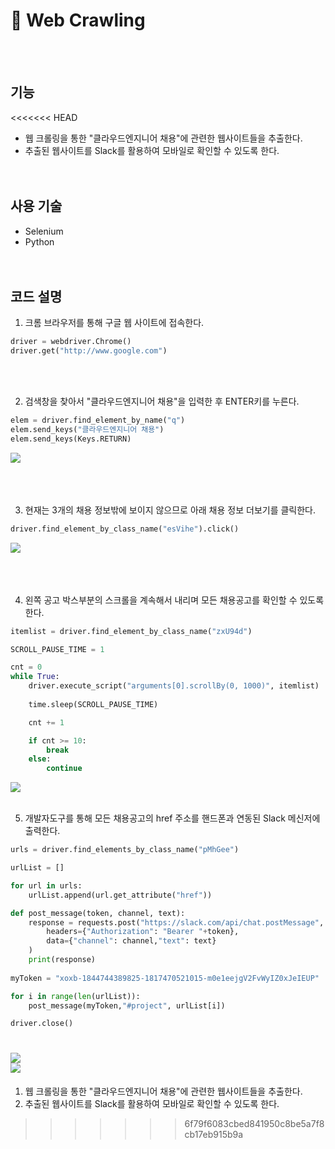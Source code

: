 # 🍎 Web Crawling
<br/><br/>

## 기능
<<<<<<< HEAD
- 웹 크롤링을 통한 "클라우드엔지니어 채용"에 관련한 웹사이트들을 추출한다.
- 추출된 웹사이트를 Slack를 활용하여 모바일로 확인할 수 있도록 한다. <br/><br/><br/>

## 사용 기술
- Selenium <br/>
- Python <br/><br/><br/>

## 코드 설명
1. 크롬 브라우저를 통해 구글 웹 사이트에 접속한다.
```python
driver = webdriver.Chrome()
driver.get("http://www.google.com")
```
<br/><br/>

2. 검색창을 찾아서 "클라우드엔지니어 채용"을 입력한 후 ENTER키를 누른다.
```python
elem = driver.find_element_by_name("q") 
elem.send_keys("클라우드엔지니어 채용") 
elem.send_keys(Keys.RETURN) 
```
<img src="./Image/1.png"> <br/><br/>
<br/><br/>

3. 현재는 3개의 채용 정보밖에 보이지 않으므로 아래 채용 정보 더보기를 클릭한다.
```python
driver.find_element_by_class_name("esVihe").click()
```
<img src="./Image/2.png"> <br/><br/>
<br/><br/>

4. 왼쪽 공고 박스부분의 스크롤을 계속해서 내리며 모든 채용공고를 확인할 수 있도록 한다.
```python
itemlist = driver.find_element_by_class_name("zxU94d")

SCROLL_PAUSE_TIME = 1

cnt = 0
while True:
    driver.execute_script("arguments[0].scrollBy(0, 1000)", itemlist)
    
    time.sleep(SCROLL_PAUSE_TIME)

    cnt += 1

    if cnt >= 10:
        break
    else:
        continue  
```
<img src="./Image/3.png"> <br/><br/>

5. 개발자도구를 통해 모든 채용공고의 href 주소를 핸드폰과 연동된 Slack 메신저에 출력한다.
```python
urls = driver.find_elements_by_class_name("pMhGee")

urlList = []

for url in urls:
    urlList.append(url.get_attribute("href"))

def post_message(token, channel, text):
    response = requests.post("https://slack.com/api/chat.postMessage",
        headers={"Authorization": "Bearer "+token},
        data={"channel": channel,"text": text}
    )
    print(response)
 
myToken = "xoxb-1844744389825-1817470521015-m0e1eejgV2FvWyIZ0xJeIEUP"

for i in range(len(urlList)):
    post_message(myToken,"#project", urlList[i])

driver.close()
```
<img src="./Image/4.png"> <br/>
<img src="./Image/5.png"> 
=======
1. 웹 크롤링을 통한 "클라우드엔지니어 채용"에 관련한 웹사이트들을 추출한다.
2. 추출된 웹사이트를 Slack를 활용하여 모바일로 확인할 수 있도록 한다.



>>>>>>> 6f79f6083cbed841950c8be5a7f8cb17eb915b9a
